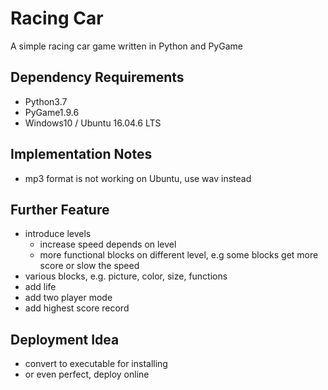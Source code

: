 # Racing Car
A simple racing car game written in Python and PyGame

## Dependency Requirements
- Python3.7
- PyGame1.9.6
- Windows10 / Ubuntu 16.04.6 LTS

## Implementation Notes
- mp3 format is not working on Ubuntu, use wav instead

## Further Feature
- introduce levels
    - increase speed depends on level
    - more functional blocks on different level, e.g some blocks get more score or slow the speed
- various blocks, e.g. picture, color, size, functions
- add life
- add two player mode
- add highest score record

## Deployment Idea
- convert to executable for installing
- or even perfect, deploy online
